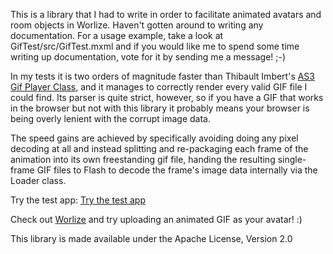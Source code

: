 This is a library that I had to write in order to facilitate animated avatars and room objects in Worlize.  Haven't gotten around to writing any documentation.  For a usage example, take a look at GifTest/src/GifTest.mxml and if you would like me to spend some time writing up documentation, vote for it by sending me a message! ;-)

In my tests it is two orders of magnitude faster than Thibault Imbert's [AS3 Gif Player Class](http://www.bytearray.org/?p=95), and it manages to correctly render every valid GIF file I could find.  Its parser is quite strict, however, so if you have a GIF that works in the browser but not with this library it probably means your browser is being overly lenient with the corrupt image data.

The speed gains are achieved by specifically avoiding doing any pixel decoding at all and instead splitting and re-packaging each frame of the animation into its own freestanding gif file, handing the resulting single-frame GIF files to Flash to decode the frame's image data internally via the Loader class.

Try the test app:
[Try the test app](http://theturtle32.github.io/Flash-Animated-GIF-Library)

Check out [Worlize](http://www.worlize.com) and try uploading an animated GIF as your avatar!  :)

This library is made available under the Apache License, Version 2.0
